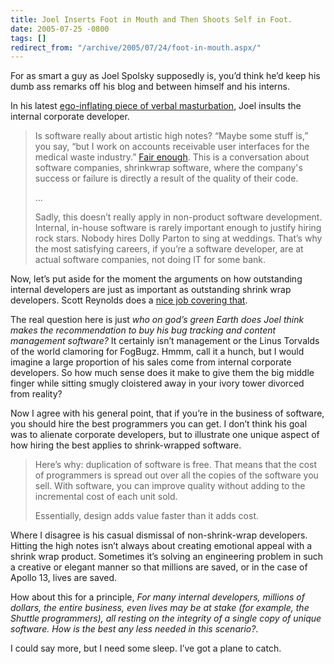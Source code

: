 ```yaml
---
title: Joel Inserts Foot in Mouth and Then Shoots Self in Foot.
date: 2005-07-25 -0800
tags: []
redirect_from: "/archive/2005/07/24/foot-in-mouth.aspx/"
---
```


For as smart a guy as Joel Spolsky supposedly is, you’d think he’d keep
his dumb ass remarks off his blog and between himself and his interns.

In his latest [ego-inflating piece of verbal
masturbation](http://www.joelonsoftware.com/articles/HighNotes.html),
Joel insults the internal corporate developer.

> Is software really about artistic high notes? “Maybe some stuff is,”
> you say, “but I work on accounts receivable user interfaces for the
> medical waste industry.” [Fair
> enough](http://www.joelonsoftware.com/articles/FiveWorlds.html). This
> is a conversation about software companies, shrinkwrap software, where
> the company's success or failure is directly a result of the quality
> of their code.
>
> ...
>
> Sadly, this doesn’t really apply in non-product software development.
> Internal, in-house software is rarely important enough to justify
> hiring rock stars. Nobody hires Dolly Parton to sing at weddings.
> That’s why the most satisfying careers, if you’re a software
> developer, are at actual software companies, not doing IT for some
> bank.

Now, let’s put aside for the moment the arguments on how outstanding
internal developers are just as important as outstanding shrink wrap
developers. Scott Reynolds does a [nice job covering
that](http://www.scottcreynolds.com/PermaLink.aspx?guid=839a3eac-29a8-462d-9425-55f946c90a0e).

The real question here is just *who on god’s green Earth does Joel think
makes the recommendation to buy his bug tracking and content management
software?* It certainly isn’t management or the Linus Torvalds of the
world clamoring for FogBugz. Hmmm, call it a hunch, but I would imagine
a large proportion of his sales come from internal corporate developers.
So how much sense does it make to give them the big middle finger while
sitting smugly cloistered away in your ivory tower divorced from
reality?

Now I agree with his general point, that if you’re in the business of
software, you should hire the best programmers you can get. I don’t
think his goal was to alienate corporate developers, but to illustrate
one unique aspect of how hiring the best applies to shrink-wrapped
software.

> Here’s why: duplication of software is free. That means that the cost
> of programmers is spread out over all the copies of the software you
> sell. With software, you can improve quality without adding to the
> incremental cost of each unit sold.
>
> Essentially, design adds value faster than it adds cost.

Where I disagree is his casual dismissal of non-shrink-wrap developers.
Hitting the high notes isn’t always about creating emotional appeal with
a shrink wrap product. Sometimes it’s solving an engineering problem in
such a creative or elegant manner so that millions are saved, or in the
case of Apollo 13, lives are saved.

How about this for a principle, *For many internal developers, millions
of dollars, the entire business, even lives may be at stake (for
example, the Shuttle programmers), all resting on the integrity of a
single copy of unique software. How is the best any less needed in this
scenario?*.

I could say more, but I need some sleep. I’ve got a plane to catch.

